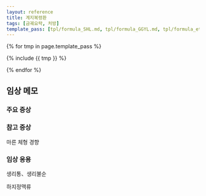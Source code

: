 ```yaml
---
layout: reference
title: 계지복령환
tags: [금궤요략, 처방]
template_pass: [tpl/formula_SHL.md, tpl/formula_GGYL.md, tpl/formula_etc.md]
---
```


{% for tmp in page.template_pass %}

{% include {{ tmp }} %}

{% endfor %}


## 임상 메모

### 주요 증상


### 참고 증상

마른 체형 경향

### 임상 응용

생리통、생리불순

하지정맥류
